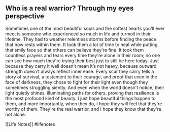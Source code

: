 ## Who is a real warrior? Through my eyes perspective

Sometimes one of the most beautiful souls and the softest hearts you'll ever meet is someone who experienced so much in life and turmoil in their lifetime.
They had to weather relentless storms before finding the peace that now rests within them.
It took them a lot of time to heal while putting that smily face so that others can believe they're fine.
It took them countless prayers and tears every time they're alone in their room; no one can see how much they're trying their best just to still be here today.
Just because they carry it well doesn’t mean it’s not heavy, because outward strength doesn’t always reflect inner ease.
Every scar they carry tells a story of survival, a testament to their courage, and proof that even in the face of darkness, they chose to fight for their light even though they sometimes struggling siently.
And even when the world doesn't notice, their light quietly shines, illuminating paths for others, proving that resilience is the most profound kind of beauty.
I just hope beautiful things happen to them, and more importantly, when they do, I hope they will feel that they're worthy of them.
They're the real warrior, and I hope they know that they're not alone.


[[Life Notes]]
#lifenotes 